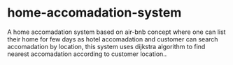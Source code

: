 # home-accomadation-system
A home accomadation system based on air-bnb concept where one can list their home for few days as hotel accomadation and customer can search accomadation by location,
this system uses dijkstra algorithm to find nearest accomadation according to customer location..
